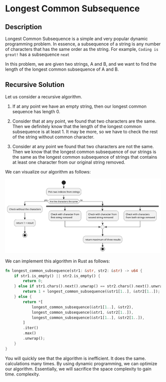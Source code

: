 # Longest Common Subsequence

## Description

Longest Common Subsequence is a simple and very popular dynamic programming
problem.  In essence, a subsequence of a string is any number of characters that
has the same order as the string. For example, `Coding is great!` has
a subsequence `neat`

In this problem, we are given two strings, A and B, and we want to find
the length of the longest common subsequence of A and B.

## Recursive Solution

Let us consider a recursive algorithm.

1. If at any point we have an empty string, then our longest common sequence
has length 0.

2. Consider that at any point, we found that two characters are the same.
Then we definitely know that the length of the longest common subsequence is at
least 1.  It may be more, so we have to check the rest of the string without
common character.

3. Consider at any point we found that two characters are not the same.
Then we know that the longest common subsequence of our strings is the same as the
longest common subsequence of strings that contains at least one character from our
original string removed.

We can visualize our algorithm as follows:

![Recursive algorithm](assets/generated/recursive.svg "Recursive implementation of our algorithm")

We can implement this algorithm in Rust as follows:

```rust
fn longest_common_subsequence(str1: &str, str2: &str) -> u64 {
    if str1.is_empty() || str2.is_empty() {
        return 0;
    } else if str1.chars().next().unwrap() == str2.chars().next().unwrap() {
        return 1 + longest_common_subsequence(&str1[1..], &str2[1..]);
    } else {
        return *[
            longest_common_subsequence(&str1[1..], &str2),
            longest_common_subsequence(&str1, &str2[1..]),
            longest_common_subsequence(&str1[1..], &str2[1..]),
        ]
        .iter()
        .max()
        .unwrap();
    }
}
```

You will quickly see that the algorithm is inefficient. It does the same.
calculations many times. By using dynamic programming, we can optimize our
algorithm.  Essentially, we will sacrifice the space complexity to gain time.
complexity.
